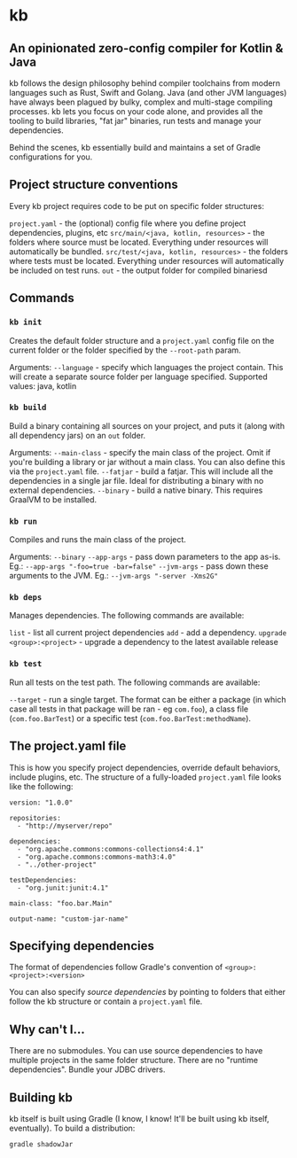 # kb
## An opinionated zero-config compiler for Kotlin & Java

kb follows the design philosophy behind compiler toolchains from modern languages such as Rust, Swift and Golang. Java (and other JVM languages) have always been plagued by bulky, complex and multi-stage compiling processes. kb lets you focus on your code alone, and provides all the tooling to build libraries, "fat jar" binaries, run tests and manage your dependencies.

Behind the scenes, kb essentially build and maintains a set of Gradle configurations for you.


## Project structure conventions

Every kb project requires code to be put on specific folder structures:

`project.yaml` - the (optional) config file where you define project dependencies, plugins, etc
`src/main/<java, kotlin, resources>` - the folders where source must be located. Everything under resources will automatically be bundled.
`src/test/<java, kotlin, resources>` - the folders where tests must be located. Everything under resources will automatically be included on test runs.
`out` - the output folder for compiled binariesd

## Commands

### `kb init`
Creates the default folder structure and a `project.yaml` config file on the current folder or the folder specified by the `--root-path` param.

Arguments:
  `--language` - specify which languages the project contain. This will create a separate source folder per language specified. Supported values: java, kotlin

### `kb build`
Build a binary containing all sources on your project, and puts it (along with all dependency jars) on an `out` folder.

Arguments:
  `--main-class` - specify the main class of the project. Omit if you're building a library or jar without a main class. You can also define this via the `project.yaml` file.
  `--fatjar` - build a fatjar. This will include all the dependencies in a single jar file. Ideal for distributing a binary with no external dependencies.
  `--binary` - build a native binary. This requires GraalVM to be installed.


### `kb run`
Compiles and runs the main class of the project.

Arguments:
  `--binary`
  `--app-args` - pass down parameters to the app as-is. Eg.: `--app-args "-foo=true -bar=false"`
  `--jvm-args` - pass down these arguments to the JVM. Eg.: `--jvm-args "-server -Xms2G"`


### `kb deps`
Manages dependencies. The following commands are available:

  `list` - list all current project dependencies
  `add` - add a dependency. 
  `upgrade <group>:<project>` - upgrade a dependency to the latest available release


### `kb test`
Run all tests on the test path. The following commands are available:

  `--target` - run a single target. The format can be either a package (in which case all tests in that package will be ran - eg `com.foo`), a class file (`com.foo.BarTest`) or a specific test (`com.foo.BarTest:methodName`).


## The project.yaml file

This is how you specify project dependencies, override default behaviors, include plugins, etc. The structure of a fully-loaded `project.yaml` file looks like the following:

```
version: "1.0.0"

repositories:
  - "http://myserver/repo" 

dependencies:
  - "org.apache.commons:commons-collections4:4.1"
  - "org.apache.commons:commons-math3:4.0"
  - "../other-project"

testDependencies:
  - "org.junit:junit:4.1"

main-class: "foo.bar.Main"

output-name: "custom-jar-name"
```

## Specifying dependencies
The format of dependencies follow Gradle's convention of `<group>:<project>:<version>`

You can also specify _source dependencies_ by pointing to folders that either follow the kb structure or contain a `project.yaml` file.

## Why can't I...
There are no submodules. You can use source dependencies to have multiple projects in the same folder structure.
There are no "runtime dependencies". Bundle your JDBC drivers.


## Building kb
kb itself is built using Gradle (I know, I know! It'll be built using kb itself, eventually). To build a distribution:

```
gradle shadowJar
```